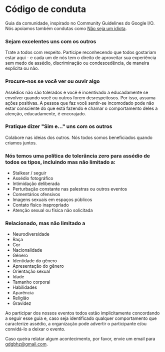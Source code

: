 # Código de conduta

Guia da comunidade, inspirado no Community Guidelines do Google I/O. Nós apoiamos também condutas como [Não seja um idiota](https://meta.wikimedia.org/wiki/Don%27t_be_a_jerk).

### Sejam excelentes uns com os outros

Trate a todos com respeito. Participe reconhecendo que todos gostariam estar aqui - e cada um de nós tem o direito de aproveitar sua experiência sem medo de assédio, discriminação ou condescedência, de maneira explícita ou não.

### Procure-nos se você ver ou ouvir algo

Assédios não são tolerados e você é incentivado a educadamente se envolver quando você ou outros forem desrespeitosos. Por isso, assuma ações positivas. A pessoa que faz você sentir-se incomodado pode não estar consciente do que está fazendo e chamar o comportamento deles a atenção, educadamente, é encorajado.

### Pratique dizer "Sim e..." uns com os outros

Colabore nas ideias dos outros. Nós todos somos beneficiados quando criamos juntos.

### Nós temos uma política de tolerância zero para assédio de todos os tipos, incluindo mas não limitado a:

* Stalkear / seguir
* Assédio fotográfico
* Intimidação deliberada
* Perturbação constante nas palestras ou outros eventos
* Comentários ofensivos
* Imagens sexuais em espaços públicos
* Contato físico inapropriado
* Atenção sexual ou física não solicitada

### Relacionado, mas não limitado a

* Neurodiversidade
* Raça
* Cor
* Nacionalidade
* Gênero
* Identidade do gênero
* Apresentação do gênero
* Orientação sexual
* Idade
* Tamanho corporal
* Habilidades
* Aparência
* Religião
* Gravidez

Ao participar dos nossos eventos todos estão implicitamente concordando a seguir esse guia e, caso seja identificado qualquer comportamento que caracterize assédio, a organização pode advertir o participante e/ou convidá-lo a deixar o evento.

Caso queira relatar algum acontecimento, por favor, envie um email para gdgbhz@gmail.com.
